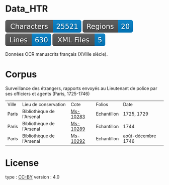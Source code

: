 # Data_HTR

![characters badge](badges/characters.svg) ![regions badge](badges/regions.svg) ![lines badge](badges/lines.svg) ![files badge](badges/files.svg)

 Données OCR manuscrits français (XVIIIe siècle).

# Corpus

Surveillance des étrangers, rapports envoyés au Lieutenant de police par ses officiers et agents (Paris, 1725-1746)

<table>
	<tr><td>Ville</td> <td>Lieu de conservation</td> <td>Cote</td> <td>Folios</td> <td>Date</td></tr>
	<tr><td>Paris</td> <td>Bibliothèque de l'Arsenal</td> <td><a href="https://gallica.bnf.fr/ark:/12148/btv1b10724224z/f1.item">Ms-10283</td> <td>Echantillon</td> <td>1725, 1729</td></a>
	<tr><td>Paris</td> <td>Bibliothèque de l'Arsenal</td> <td><a href="https://gallica.bnf.fr/ark:/12148/btv1b107242563/f1.item">Ms-10289</a></td> <td>Echantillon</td> <td>1744</td></tr>
	<tr><td>Paris</td> <td>Bibliothèque de l'Arsenal</td> <td><a href="https://gallica.bnf.fr/ark:/12148/btv1b107241145/f1.item">Ms-10292</a></td> <td>Echantillon</td> <td>août-décembre 1746</td></tr>
</table>


# License
  type : <a href="https://creativecommons.org/licenses/by/4.0/">CC-BY</a>
  version : 4.0
